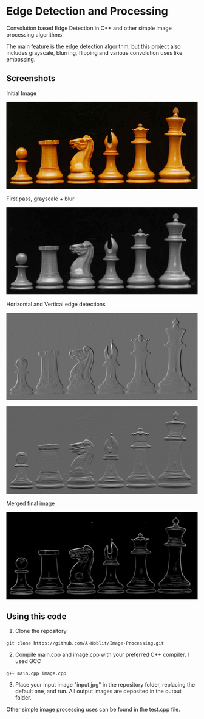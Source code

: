 # Edge Detection and Processing

Convolution based Edge Detection in C++ and other simple image processing algorithms.

The main feature is the edge detection algorithm, but this project also includes grayscale, blurring, flipping and various convolution uses like embossing.

## Screenshots

Initial Image

![input](https://github.com/A-Hoblit/Image-Processing/blob/main/input.jpg?raw=true)

First pass, grayscale + blur

![input](https://github.com/A-Hoblit/Image-Processing/blob/main/output/2%20-%20blur.png?raw=true)

Horizontal and Vertical edge detections

![input](https://github.com/A-Hoblit/Image-Processing/blob/main/output/3%20-%20Gx.png?raw=true)

![input](https://github.com/A-Hoblit/Image-Processing/blob/main/output/3%20-%20Gy.png?raw=true)

Merged final image

![input](https://github.com/A-Hoblit/Image-Processing/blob/main/output/4%20-%20G.png?raw=true)

## Using this code

1. Clone the repository

`git clone https://github.com/A-Hoblit/Image-Processing.git`

2. Compile main.cpp and image.cpp with your preferred C++ compiler, I used GCC

`g++ main.cpp image.cpp`

3. Place your input image "input.jpg" in the repository folder, replacing the default one, and run. All output images are deposited in the output folder.

Other simple image processing uses can be found in the test.cpp file.
 

